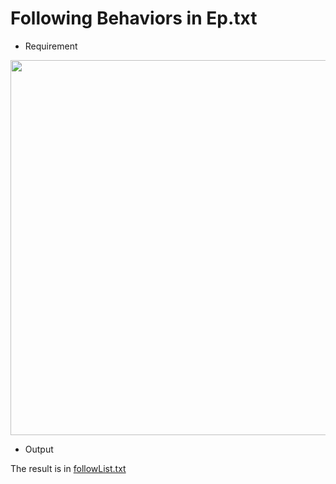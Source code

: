 # Following Behaviors in Ep.txt
+ Requirement
<img src="https://github.com/gigilin7/Advanced_Data_Mining_and_Big_Data_Analysis/blob/main/Follow/Follow%E9%A1%8C%E7%9B%AE.png" width="600" />

+ Output

The result is in [followList.txt](https://raw.githubusercontent.com/gigilin7/Advanced_Data_Mining_and_Big_Data_Analysis/main/Follow/followList.txt)
